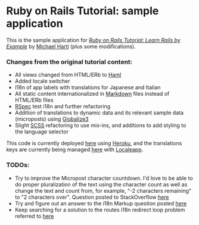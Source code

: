 # Ruby on Rails Tutorial: sample application

This is the sample application for
[*Ruby on Rails Tutorial: Learn Rails by Example*](http://railstutorial.org/)
by [Michael Hartl](http://michaelhartl.com) (plus some modifications).

### Changes from the original tutorial content:
- All views changed from HTML/ERb to [Haml](http://haml-lang.com/)
- Added locale switcher
- I18n of app labels with translations for Japanese and Italian
- All static content internationalized in [Markdown](http://daringfireball.net/projects/markdown/) files instead of HTML/ERb files
- [RSpec](http://rspec.info/) test i18n and further refactoring
- Addition of translations to dynamic data and its relevant sample data (microposts) using [Globalize3](https://github.com/svenfuchs/globalize3)
- Slight [SCSS](http://sass-lang.com/) refactoring to use mix-ins, and additions to add styling to the language selector

This code is currently deployed [here](https://pf-sample-app.herokuapp.com) using [Heroku](http://www.heroku.com/), and the translations keys are currently being managed [here](http://www.localeapp.com/projects/1043) with [Localeapp](http://www.localeapp.com/).

### **TODO**s:
- Try to improve the Micropost character countdown.  I'd love to be able to do proper pluralization of the text using the character count as well as change the text and count from, for example, "-2 characters remaining" to "2 characters over".  Question posted to StackOverflow [here](http://stackoverflow.com/questions/10955850/micropost-character-countdown-rails-tutorial-2nd-ed-chapter-10-exercise-7)
- Try and figure out an answer to the i18n Markup question posted [here](http://stackoverflow.com/questions/10233686/i18n-markdown-files-in-rails-3-views)
- Keep searching for a solution to the routes i18n redirect loop problem referred to [here](http://railscasts.com/episodes/138-i18n-revised?view=comments)